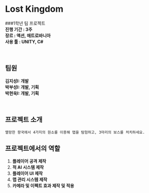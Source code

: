 # Lost Kingdom<br>
###1학년 팀 프로젝트<br>
**진행 기간 : 3주** <br>
**장르 : 액션, 매트로바니아** <br>
**사용 툴 : UNITY, C#**

<br>

## 팀원
**김지성I: 개발** <br>
**박부성I: 개발, 기획** <br>
**박현욱I: 개발, 기획** <br>

<br>

## 프로젝트 소개<br>
    멸망한 왕국에서 4가지의 원소를 이용해 맵을 탐험하고, 3마리의 보스를 처치하세요.
## 프로젝트에서의 역할
1. **플레이어 공격 제작** <br>
2. **적 AI 시스템 제작** <br>
3. **플레이어 UI 제작** <br>
4. **맵 관리 시스템 제작** <br>
5. **카메라 및 이펙트 효과 제작 및 적용** <br>
